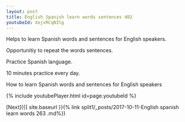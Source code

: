 ```yaml
---
layout: post
title: English Spanish learn words sentences 402 
youtubeId: XojvRCqN3lg
---
```

 
 
Helps to learn Spanish words and sentences for English speakers.

Opportunitiy to repeat the words sentences. 

Practice Spanish language. 
 
10 minutes practice every day. 
 
How to learn Spanish words and sentences for English speakers 
 
{% include youtubePlayer.html id=page.youtubeId %}
 
 
[Next]({{ site.baseurl }}{% link  split1/_posts/2017-10-11-English spanish learn words 263 .md%})
 
